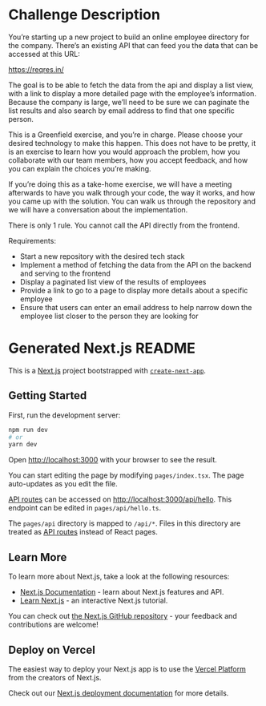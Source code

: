 # Challenge Description

You’re starting up a new project to build an online employee directory for the company.
There’s an existing API that can feed you the data that can be accessed at this URL:

https://reqres.in/

The goal is to be able to fetch the data from the api and display a list view, with a link to display a more detailed page with the employee’s information.
Because the company is large, we’ll need to be sure we can paginate the list results and also search by email address to find that one specific person.

This is a Greenfield exercise, and you’re in charge. Please choose your desired technology to make this happen. This does not have to be pretty, it is an exercise to learn how you would approach the problem, how you collaborate with our team members, how you accept feedback, and how you can explain the choices you’re making.

If you’re doing this as a take-home exercise, we will have a meeting afterwards to have you walk through your code, the way it works, and how you came up with the solution. You can walk us through the repository and we will have a conversation about the implementation.

There is only 1 rule. You cannot call the API directly from the frontend.

Requirements:

- Start a new repository with the desired tech stack
- Implement a method of fetching the data from the API on the backend and serving to the frontend
- Display a paginated list view of the results of employees
- Provide a link to go to a page to display more details about a specific employee
- Ensure that users can enter an email address to help narrow down the employee list closer to the person they are looking for

# Generated Next.js README

This is a [Next.js](https://nextjs.org/) project bootstrapped with [`create-next-app`](https://github.com/vercel/next.js/tree/canary/packages/create-next-app).

## Getting Started

First, run the development server:

```bash
npm run dev
# or
yarn dev
```

Open [http://localhost:3000](http://localhost:3000) with your browser to see the result.

You can start editing the page by modifying `pages/index.tsx`. The page auto-updates as you edit the file.

[API routes](https://nextjs.org/docs/api-routes/introduction) can be accessed on [http://localhost:3000/api/hello](http://localhost:3000/api/hello). This endpoint can be edited in `pages/api/hello.ts`.

The `pages/api` directory is mapped to `/api/*`. Files in this directory are treated as [API routes](https://nextjs.org/docs/api-routes/introduction) instead of React pages.

## Learn More

To learn more about Next.js, take a look at the following resources:

- [Next.js Documentation](https://nextjs.org/docs) - learn about Next.js features and API.
- [Learn Next.js](https://nextjs.org/learn) - an interactive Next.js tutorial.

You can check out [the Next.js GitHub repository](https://github.com/vercel/next.js/) - your feedback and contributions are welcome!

## Deploy on Vercel

The easiest way to deploy your Next.js app is to use the [Vercel Platform](https://vercel.com/new?utm_medium=default-template&filter=next.js&utm_source=create-next-app&utm_campaign=create-next-app-readme) from the creators of Next.js.

Check out our [Next.js deployment documentation](https://nextjs.org/docs/deployment) for more details.
